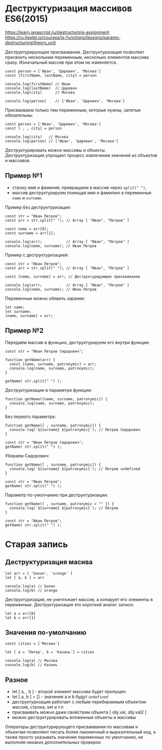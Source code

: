 # Деструктуризация массивов ES6(2015)
https://learn.javascript.ru/destructuring-assignment  
https://ru.hexlet.io/courses/js-functions/lessons/params-destructuring/theory_unit  

Деструктурирующее присваивание. Деструктуризация позволяет присвоить нескольким переменным, несколько элементов массива сразу. Изначальный массив при этом не изменяется.

    const person = ['Иван', 'Царевич', 'Москва']
    const [firstName, lastName, city] = person

    console.log(firstName) // Иван
    console.log(lastName)  // Царевич
    console.log(city)      // Москва

    console.log(person)    // ['Иван', 'Царевич', 'Москва']

Присваиваем только тем переменным, которые нужны, запятые обязательны:

    const person = ['Иван', 'Царевич', 'Москва']
    const [ , , city] = person

    console.log(city)   // Москва
    console.log(person) // ['Иван', 'Царевич', 'Москва']

Деструктурировать можно массивы и объекты.  
Деструктуризация упрощает процесс извлечения значений из объектов и массивов.

## Пример №1
- строку имя и фамилия, превращаем в массив через `split(" ")`,
- массив деструктурируем помещая имя и фамилию в переменные `name` и `surname`.

Пример без деструктуризации:

    const str = "Иван Петров";
    const arr = str.split(" "); // Array [ "Иван", "Петров" ]

    const name = arr[0];
    const surname = arr[1];

    console.log(arr);           // Array [ "Иван", "Петров" ]
    console.log(name, surname); // Иван Петров

Пример с деструктуризацией:

    const str = "Иван Петров";
    const arr = str.split(" "); // Array [ "Иван", "Петров" ]

    const [name, surname] = arr; // Деструктурирующее присваивание

    console.log(arr);           // Array [ "Иван", "Петров" ]
    console.log(name, surname); // Иван Петров

Переменные можно обявить заранее:

    let name;
    let surname;
    [name, surname] = arr;

## Пример №2
Передаём массив в функцию, деструктурируем его внутри функции:

    const str = "Иван Петров Сидорович";

    function getName(arr) {
      const [name, surname, patronymic] = arr;
      console.log(name, surname, patronymic);
    }

    getName( str.split(" ") );

Деструктуризация в параметре функции:

    function getName([name, surname, patronymic]) {
      console.log(name, surname, patronymic);
    }

Без первого параметра:

    function getName([ , surname, patronymic]) {
      console.log(`${surname} ${patronymic}`); // Петров Сидорович
    }

    const str = "Иван Петров Сидорович";
    getName( str.split(" ") );

Убираем Сидорович:

    function getName([ , surname, patronymic]) {
      console.log(`${surname} ${patronymic}`); // Петров undefined
    }

    const str = "Иван Петров";
    getName( str.split(" ") );

Параметр по-умолчанию при деструктуризации:

    function getName([ , surname, patronymic = "" ]) {
      console.log(`${surname} ${patronymic}`); // Петров
    }

    const str = "Иван Петров";
    getName( str.split(" ") );

# Старая запись
## Деструктуризация масива

    let arr = [ 'banan', 'orange' ]
    let [ a, b ] = arr

    console.log(a) // banan
    console.log(b) // orange

Деструктуризация, не уничтожает массив, а копирует его элементы в переменные. Деструктуризация это короткий аналог записи:

    let a = arr[0]
    let b = arr[1]

## Значения по-умолчанию

    const cities = ['Москва']

    let [ a = 'Питер', b = 'Казань'] = cities

    console.log(a) // Москва
    console.log(b) // Казань

## Разное
- let [ a, , b ] - второй элемент массива будет пропущен
- let [ a, b ] = [] - значения a и b будут `undefined`
- деструктуризация работает с любым перебираемым объектом: массив, строка, set и т.п
- присваивать можно даже свойствам объекта [ obj.val, obj.val2 ]
- можно деструктурировать вложенные объекты и массивы

Операторы деструктурирующего присваивания по массивам и объектам позволяют писать более лаконичный и выразительный код, а также просто указывать значения переменных по умолчанию, не выполняя никаких дополнительных проверок.

